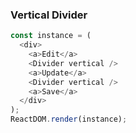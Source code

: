 ### Vertical Divider

<!--start-code-->

```js
const instance = (
  <div>
    <a>Edit</a>
    <Divider vertical />
    <a>Update</a>
    <Divider vertical />
    <a>Save</a>
  </div>
);
ReactDOM.render(instance);
```

<!--end-code-->
